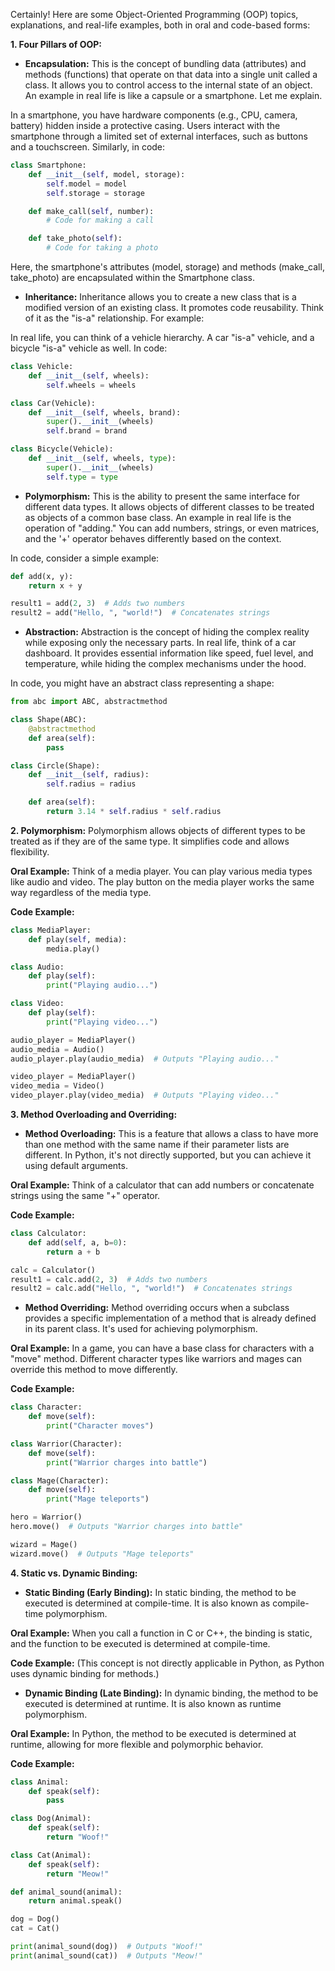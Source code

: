 Certainly! Here are some Object-Oriented Programming (OOP) topics, explanations, and real-life examples, both in oral and code-based forms:

**1. Four Pillars of OOP:**
   - **Encapsulation:** This is the concept of bundling data (attributes) and methods (functions) that operate on that data into a single unit called a class. It allows you to control access to the internal state of an object. An example in real life is like a capsule or a smartphone. Let me explain.

   In a smartphone, you have hardware components (e.g., CPU, camera, battery) hidden inside a protective casing. Users interact with the smartphone through a limited set of external interfaces, such as buttons and a touchscreen. Similarly, in code:

   ```python
   class Smartphone:
       def __init__(self, model, storage):
           self.model = model
           self.storage = storage

       def make_call(self, number):
           # Code for making a call

       def take_photo(self):
           # Code for taking a photo
   ```

   Here, the smartphone's attributes (model, storage) and methods (make_call, take_photo) are encapsulated within the Smartphone class.

   - **Inheritance:** Inheritance allows you to create a new class that is a modified version of an existing class. It promotes code reusability. Think of it as the "is-a" relationship. For example:

   In real life, you can think of a vehicle hierarchy. A car "is-a" vehicle, and a bicycle "is-a" vehicle as well. In code:

   ```python
   class Vehicle:
       def __init__(self, wheels):
           self.wheels = wheels

   class Car(Vehicle):
       def __init__(self, wheels, brand):
           super().__init__(wheels)
           self.brand = brand

   class Bicycle(Vehicle):
       def __init__(self, wheels, type):
           super().__init__(wheels)
           self.type = type
   ```

   - **Polymorphism:** This is the ability to present the same interface for different data types. It allows objects of different classes to be treated as objects of a common base class. An example in real life is the operation of "adding." You can add numbers, strings, or even matrices, and the '+' operator behaves differently based on the context.

   In code, consider a simple example:

   ```python
   def add(x, y):
       return x + y

   result1 = add(2, 3)  # Adds two numbers
   result2 = add("Hello, ", "world!")  # Concatenates strings
   ```

   - **Abstraction:** Abstraction is the concept of hiding the complex reality while exposing only the necessary parts. In real life, think of a car dashboard. It provides essential information like speed, fuel level, and temperature, while hiding the complex mechanisms under the hood.

   In code, you might have an abstract class representing a shape:

   ```python
   from abc import ABC, abstractmethod

   class Shape(ABC):
       @abstractmethod
       def area(self):
           pass

   class Circle(Shape):
       def __init__(self, radius):
           self.radius = radius

       def area(self):
           return 3.14 * self.radius * self.radius
   ```

**2. Polymorphism:**
Polymorphism allows objects of different types to be treated as if they are of the same type. It simplifies code and allows flexibility.

**Oral Example:** Think of a media player. You can play various media types like audio and video. The play button on the media player works the same way regardless of the media type.

**Code Example:**
```python
class MediaPlayer:
    def play(self, media):
        media.play()

class Audio:
    def play(self):
        print("Playing audio...")

class Video:
    def play(self):
        print("Playing video...")

audio_player = MediaPlayer()
audio_media = Audio()
audio_player.play(audio_media)  # Outputs "Playing audio..."

video_player = MediaPlayer()
video_media = Video()
video_player.play(video_media)  # Outputs "Playing video..."
```

**3. Method Overloading and Overriding:**
   - **Method Overloading:** This is a feature that allows a class to have more than one method with the same name if their parameter lists are different. In Python, it's not directly supported, but you can achieve it using default arguments.

   **Oral Example:** Think of a calculator that can add numbers or concatenate strings using the same "+" operator.

   **Code Example:**
   ```python
   class Calculator:
       def add(self, a, b=0):
           return a + b

   calc = Calculator()
   result1 = calc.add(2, 3)  # Adds two numbers
   result2 = calc.add("Hello, ", "world!")  # Concatenates strings
   ```

   - **Method Overriding:** Method overriding occurs when a subclass provides a specific implementation of a method that is already defined in its parent class. It's used for achieving polymorphism.

   **Oral Example:** In a game, you can have a base class for characters with a "move" method. Different character types like warriors and mages can override this method to move differently.

   **Code Example:**
   ```python
   class Character:
       def move(self):
           print("Character moves")

   class Warrior(Character):
       def move(self):
           print("Warrior charges into battle")

   class Mage(Character):
       def move(self):
           print("Mage teleports")

   hero = Warrior()
   hero.move()  # Outputs "Warrior charges into battle"

   wizard = Mage()
   wizard.move()  # Outputs "Mage teleports"
   ```

**4. Static vs. Dynamic Binding:**
   - **Static Binding (Early Binding):** In static binding, the method to be executed is determined at compile-time. It is also known as compile-time polymorphism.

   **Oral Example:** When you call a function in C or C++, the binding is static, and the function to be executed is determined at compile-time.

   **Code Example:** (This concept is not directly applicable in Python, as Python uses dynamic binding for methods.)
   
   - **Dynamic Binding (Late Binding):** In dynamic binding, the method to be executed is determined at runtime. It is also known as runtime polymorphism.

   **Oral Example:** In Python, the method to be executed is determined at runtime, allowing for more flexible and polymorphic behavior.

   **Code Example:**
   ```python
   class Animal:
       def speak(self):
           pass

   class Dog(Animal):
       def speak(self):
           return "Woof!"

   class Cat(Animal):
       def speak(self):
           return "Meow!"

   def animal_sound(animal):
       return animal.speak()

   dog = Dog()
   cat = Cat()

   print(animal_sound(dog))  # Outputs "Woof!"
   print(animal_sound(cat))  # Outputs "Meow!"
   ```